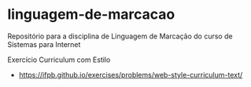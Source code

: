 # linguagem-de-marcacao
Repositório para a disciplina de Linguagem de Marcação do curso de Sistemas para Internet

Exercício Curriculum com Estilo
- https://ifpb.github.io/exercises/problems/web-style-curriculum-text/
